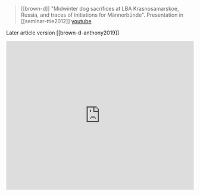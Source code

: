 > [[brown-d]] "Midwinter dog sacrifices at LBA Krasnosamarskoe, Russia, and traces of initiations for Männerbünde". Presentation in [[seminar-ttie2012]] [youtube](https://youtu.be/31JWRHj6gfw)

Later article version [[brown-d-anthony2019]]

<iframe width="100%" height="400" src="https://www.youtube.com/embed/31JWRHj6gfw" frameborder="0" allow="accelerometer; autoplay; clipboard-write; encrypted-media; gyroscope; picture-in-picture" allowfullscreen sandbox></iframe>